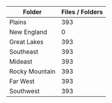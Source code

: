 | Folder         |   Files / Folders |
|----------------|-------------------|
| Plains         |               393 |
| New England    |                 0 |
| Great Lakes    |               393 |
| Southeast      |               393 |
| Mideast        |               393 |
| Rocky Mountain |               393 |
| Far West       |               393 |
| Southwest      |               393 |